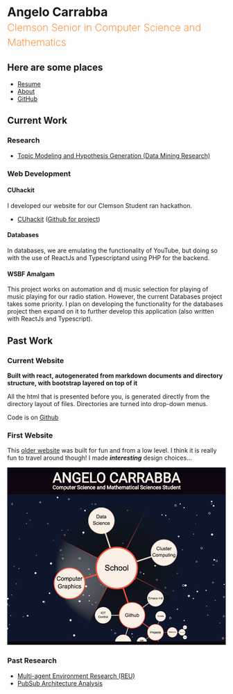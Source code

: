 <h1>Angelo Carrabba<br /><small style="color: #FF7000; font-weight: 200">Clemson Senior in Computer Science and Mathematics</small></h1>

## Here are some places

- [Resume](../Resume/Resume.pdf)
- [About](#/about)
- [GitHub](https://github.com/acarrab)


## Current Work

### Research

- [Topic Modeling and Hypothesis Generation (Data Mining Research)](#/projects/topic_modeling_and_hypothesis_generation)

### Web Development

#### CUhackit

I developed our website for our Clemson Student ran hackathon.

- [CUhackit](http://cuhack.it/) ([Github for project](https://github.com/cuhackers/Splash-Page))

#### Databases

In databases, we are emulating the functionality of YouTube, but doing
so with the use of ReactJs and Typescriptand using PHP for the
backend.


#### WSBF Amalgam

This project works on automation and dj music selection for playing of
music playing for our radio station. However, the current Databases
project takes some priority. I plan on developing the functionality
for the databases project then expand on it to further develop this
application (also written with ReactJs and Typescript).



## Past Work

### Current Website

**Built with react, autogenerated from markdown documents and
directory structure, with bootstrap layered on top of it**

All the html that is presented before you, is generated directly from
the directory layout of files. Directories are turned into drop-down
menus.

Code is on [Github](https://github.com/acarrab/acarrab.github.io)

### First Website

This [older website](/OldWebsite) was built for fun and from a low
level. I think it is really fun to travel around though! I made
***interesting*** design choices...

[![](/Resources/OldWebsiteScreenCap.png)](/OldWebsite)


### Past Research

- [Multi-agent Environment Research (REU)](#/projects/multi-robot_environment)
- [PubSub Architecture Analysis](#/projects/pubsub_architecture_analysis)
